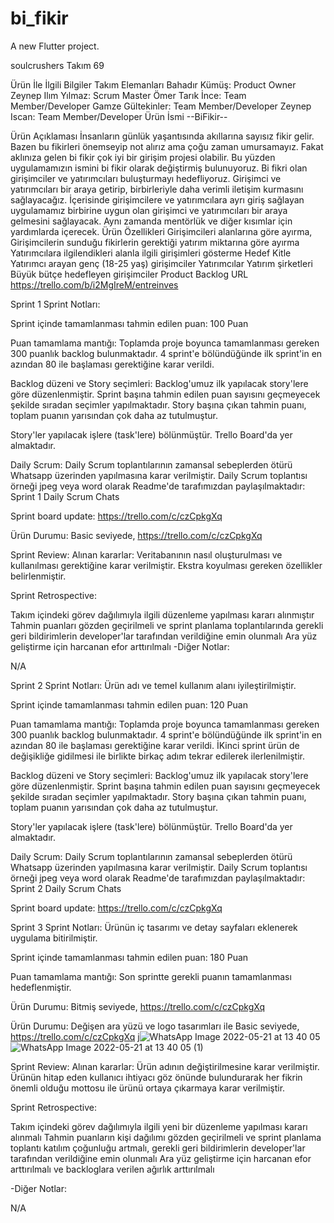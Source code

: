 # bi_fikir

A new Flutter project.

soulcrushers
Takım 69

Ürün İle İlgili Bilgiler
Takım Elemanları
Bahadır Kümüş: Product Owner
Zeynep Ilım Yılmaz: Scrum Master
Ömer Tarık İnce: Team Member/Developer
Gamze Gültekinler: Team Member/Developer
Zeynep Iscan: Team Member/Developer
Ürün İsmi
--BiFikir--

Ürün Açıklaması
İnsanların günlük yaşantısında akıllarına sayısız fikir gelir. Bazen bu fikirleri önemseyip not alırız ama çoğu zaman umursamayız. Fakat aklınıza gelen bi fikir çok iyi bir girişim projesi olabilir. Bu yüzden uygulamamızın ismini bi fikir olarak değiştirmiş bulunuyoruz. Bi fikri olan girişimciler ve yatırımcıları buluşturmayı hedefliyoruz.
Girişimci ve yatırımcıları bir araya getirip, birbirleriyle daha verimli iletişim kurmasını sağlayacağız. İçerisinde girişimcilere ve yatırımcılara ayrı giriş sağlayan uygulamamız birbirine uygun olan girişimci ve yatırımcıları bir araya gelmesini sağlayacak. Aynı zamanda mentörlük ve diğer kısımlar için yardımlarda içerecek.
Ürün Özellikleri
Girişimcileri alanlarına göre ayırma,
Girişimcilerin sunduğu fikirlerin gerektiği yatırım miktarına göre ayırma
Yatırımcılara ilgilendikleri alanla ilgili girişimleri gösterme
Hedef Kitle
Yatırımcı arayan genç (18-25 yaş) girişimciler
Yatırımcılar
Yatırım şirketleri
Büyük bütçe hedefleyen girişimciler
Product Backlog URL https://trello.com/b/i2MgIreM/entreinves

Sprint 1 Sprint Notları:

Sprint içinde tamamlanması tahmin edilen puan: 100 Puan

Puan tamamlama mantığı: Toplamda proje boyunca tamamlanması gereken 300 puanlık backlog bulunmaktadır. 4 sprint'e bölündüğünde ilk sprint'in en azından 80 ile başlaması gerektiğine karar verildi.

Backlog düzeni ve Story seçimleri: Backlog'umuz ilk yapılacak story'lere göre düzenlenmiştir. Sprint başına tahmin edilen puan sayısını geçmeyecek şekilde sıradan seçimler yapılmaktadır. Story başına çıkan tahmin puanı, toplam puanın yarısından çok daha az tutulmuştur.

Story'ler yapılacak işlere (task'lere) bölünmüştür. Trello Board'da yer almaktadır.

Daily Scrum: Daily Scrum toplantılarının zamansal sebeplerden ötürü Whatsapp üzerinden yapılmasına karar verilmiştir. Daily Scrum toplantısı örneği jpeg veya word olarak Readme'de tarafımızdan paylaşılmaktadır: Sprint 1 Daily Scrum Chats

Sprint board update: https://trello.com/c/czCpkgXq

Ürün Durumu: Basic seviyede, https://trello.com/c/czCpkgXq

Sprint Review: Alınan kararlar: Veritabanının nasıl oluşturulması ve kullanılması gerektiğine karar verilmiştir. Ekstra koyulması gereken özellikler belirlenmiştir.

Sprint Retrospective:

Takım içindeki görev dağılımıyla ilgili düzenleme yapılması kararı alınmıştır Tahmin puanları gözden geçirilmeli ve sprint planlama toplantılarında gerekli geri bildirimlerin developer'lar tarafından verildiğine emin olunmalı Ara yüz geliştirme için harcanan efor arttırılmalı -Diğer Notlar:

N/A

Sprint 2 Sprint Notları: Ürün adı ve temel kullanım alanı iyileştirilmiştir.

Sprint içinde tamamlanması tahmin edilen puan: 120 Puan

Puan tamamlama mantığı: Toplamda proje boyunca tamamlanması gereken 300 puanlık backlog bulunmaktadır. 4 sprint'e bölündüğünde ilk sprint'in en azından 80 ile başlaması gerektiğine karar verildi. İKinci sprint ürün de değişikliğe gidilmesi ile birlikte birkaç adım tekrar edilerek ilerlenilmiştir.

Backlog düzeni ve Story seçimleri: Backlog'umuz ilk yapılacak story'lere göre düzenlenmiştir. Sprint başına tahmin edilen puan sayısını geçmeyecek şekilde sıradan seçimler yapılmaktadır. Story başına çıkan tahmin puanı, toplam puanın yarısından çok daha az tutulmuştur.

Story'ler yapılacak işlere (task'lere) bölünmüştür. Trello Board'da yer almaktadır.

Daily Scrum: Daily Scrum toplantılarının zamansal sebeplerden ötürü Whatsapp üzerinden yapılmasına karar verilmiştir. Daily Scrum toplantısı örneği jpeg veya word olarak Readme'de tarafımızdan paylaşılmaktadır: Sprint 2 Daily Scrum Chats

Sprint board update: https://trello.com/c/czCpkgXq

Sprint 3 Sprint Notları: Ürünün iç tasarımı ve detay sayfaları eklenerek uygulama bitirilmiştir.

Sprint içinde tamamlanması tahmin edilen puan: 180 Puan

Puan tamamlama mantığı: Son sprintte gerekli puanın tamamlanması hedeflenmiştir.

Ürün Durumu: Bitmiş seviyede, https://trello.com/c/czCpkgXq

Ürün Durumu: Değişen ara yüzü ve logo tasarımları ile Basic seviyede, https://trello.com/c/czCpkgXq 
j![WhatsApp Image 2022-05-21 at 13 40 05](https://user-images.githubusercontent.com/104437382/169894780-0df137ca-a1f7-469a-9213-3220663e0d9f.jpeg)
![WhatsApp Image 2022-05-21 at 13 40 05 (1)](https://user-images.githubusercontent.com/104437382/169894791-3f14c984-5dca-4a29-a9fd-399913689a56.jpeg)

Sprint Review: Alınan kararlar: Ürün adının değiştirilmesine karar verilmiştir. Ürünün hitap eden kullanıcı ihtiyacı göz önünde bulundurarak her fikrin önemli olduğu mottosu ile ürünü ortaya çıkarmaya karar verilmiştir.

Sprint Retrospective:

Takım içindeki görev dağılımıyla ilgili yeni bir düzenleme yapılması kararı alınmalı Tahmin puanların kişi dağılımı gözden geçirilmeli ve sprint planlama toplantı katılım çoğunluğu artmalı, gerekli geri bildirimlerin developer'lar tarafından verildiğine emin olunmalı Ara yüz geliştirme için harcanan efor arttırılmalı ve backloglara verilen ağırlık arttırılmalı

-Diğer Notlar:

N/A
